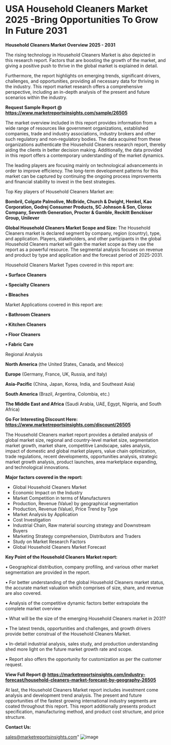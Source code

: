  # USA Household Cleaners Market 2025 -Bring Opportunities To Grow In Future 2031

<Strong> Household Cleaners Market Overview 2025 - 2031</strong>

The rising technology in Household Cleaners Market is also depicted in this research report. Factors that are boosting the growth of the market, and giving a positive push to thrive in the global market is explained in detail.

Furthermore, the report highlights on emerging trends, significant drivers, challenges, and opportunities, providing all necessary data for thriving in the industry. This report market research offers a comprehensive perspective, including an in-depth analysis of the present and future scenarios within the industry.

<strong>Request Sample Report @ <a href=https://www.marketreportsinsights.com/sample/26505>https://www.marketreportsinsights.com/sample/26505</a></strong>

The market overview included in this report provides information from a wide range of resources like government organizations, established companies, trade and industry associations, industry brokers and other such regulatory and non-regulatory bodies. The data acquired from these organizations authenticate the Household Cleaners research report, thereby aiding the clients in better decision making. Additionally, the data provided in this report offers a contemporary understanding of the market dynamics.

The leading players are focusing mainly on technological advancements in order to improve efficiency. The long-term development patterns for this market can be captured by continuing the ongoing process improvements and financial stability to invest in the best strategies.

Top Key players of Household Cleaners Market are:

<strong>Bombril, Colgate Palmolive, McBride, Church & Dwight, Henkel, Kao Corporation, Godrej Consumer Products, SC Johnson & Son, Clorox Company, Seventh Generation, Procter & Gamble, Reckitt Benckiser Group, Unilever</strong>

<strong><b>Global Household Cleaners Market Scope and Size:</b></strong>
The Household Cleaners market is declared segment by company, region (country), type, and application. Players, stakeholders, and other participants in the global Household Cleaners market will gain the market scope as they use the report as a powerful resource. The segmental analysis focuses on revenue and product by type and application and the forecast period of 2025-2031.

Household Cleaners Market Types covered in this report are:

<strong>• Surface Cleaners

• Specialty Cleaners

• Bleaches</strong>

Market Applications covered in this report are:

<strong>• Bathroom Cleaners

• Kitchen Cleaners

• Floor Cleaners

• Fabric Care</strong> 

Regional Analysis

<strong>North America</strong> (the United States, Canada, and Mexico)

<strong>Europe</strong> (Germany, France, UK, Russia, and Italy)

<strong>Asia-Pacific</strong> (China, Japan, Korea, India, and Southeast Asia)

<strong>South America</strong> (Brazil, Argentina, Colombia, etc.)

<strong>The Middle East and Africa</strong> (Saudi Arabia, UAE, Egypt, Nigeria, and South Africa)

<strong>Go For Interesting Discount Here: <a href=https://www.marketreportsinsights.com/discount/26505>https://www.marketreportsinsights.com/discount/26505</a></strong>

The Household Cleaners market report provides a detailed analysis of global market size, regional and country-level market size, segmentation market growth, market share, competitive Landscape, sales analysis, impact of domestic and global market players, value chain optimization, trade regulations, recent developments, opportunities analysis, strategic market growth analysis, product launches, area marketplace expanding, and technological innovations.

<strong><b>Major factors covered in the report:</b></strong>
<ul>
  <li>Global Household Cleaners Market </li>
  <li>Economic Impact on the Industry</li>
  <li>Market Competition in terms of Manufacturers</li>
  <li>Production, Revenue (Value) by geographical segmentation</li>
  <li>Production, Revenue (Value), Price Trend by Type</li>
  <li>Market Analysis by Application</li>
  <li>Cost Investigation</li>
  <li>Industrial Chain, Raw material sourcing strategy and Downstream Buyers</li>
  <li>Marketing Strategy comprehension, Distributors and Traders</li>
  <li>Study on Market Research Factors</li>
  <li>Global Household Cleaners Market Forecast</li>
</ul>

<strong><b>Key Point of the Household Cleaners Market report:</b></strong>

• Geographical distribution, company profiling, and various other market segmentation are provided in the report.

• For better understanding of the global Household Cleaners market status, the accurate market valuation which comprises of size, share, and revenue are also covered.

• Analysis of the competitive dynamic factors better extrapolate the complete market overview

• What will be the size of the emerging Household Cleaners market in 2031?

• The latest trends, opportunities and challenges, and growth drivers provide better construal of the Household Cleaners Market.

• In-detail industrial analysis, sales study, and production understanding shed more light on the future market growth rate and scope.

• Report also offers the opportunity for customization as per the customer request.

<strong><b>View Full Report @ <a href=https://marketreportsinsights.com/industry-forecast/household-cleaners-market-forecast-by-geography-26505>https://marketreportsinsights.com/industry-forecast/household-cleaners-market-forecast-by-geography-26505</a></b></strong>


At last, the Household Cleaners Market report includes investment come analysis and development trend analysis. The present and future opportunities of the fastest growing international industry segments are coated throughout this report. This report additionally presents product specification, manufacturing method, and product cost structure, and price structure.

<strong>Contact Us:</strong>

sales@marketreportsinsights.com"
![image](https://github.com/user-attachments/assets/0062cdda-47b2-4ef0-a8ba-173ae41f37a3)
